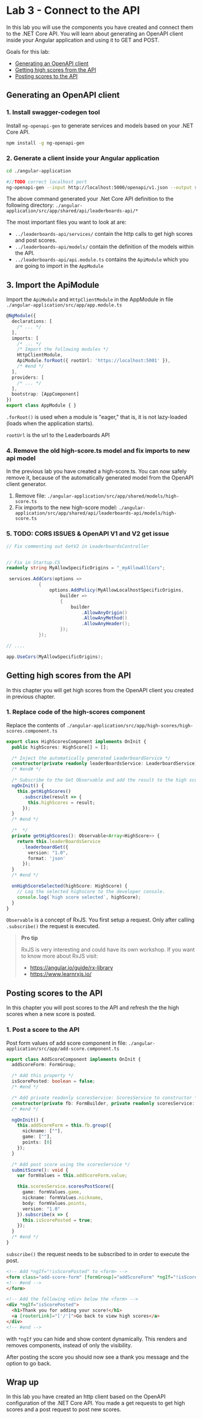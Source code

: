 # Lab 3 - Connect to the API

In this lab you will use the components you have created and connect them to the .NET Core API. You will learn about generating an OpenAPI client inside your Angular application and using it to GET and POST.

Goals for this lab:

- [Generating an OpenAPI client](#inspect)
- [Getting high scores from the API](#inspect)
- [Posting scores to the API](#inspect)

## Generating an OpenAPI client

### 1. Install swagger-codegen tool

Install `ng-openapi-gen` to generate services and models based on your .NET Core API.

```sh
npm install -g ng-openapi-gen
```

### 2. Generate a client inside your Angular application

```sh
cd ./angular-application

#//TODO correct localhost port
ng-openapi-gen --input http://localhost:5000/openapi/v1.json --output src/app/shared/api/leaderboards-api
```

The above command generated your .Net Core API definition to the following directory: `./angular-application/src/app/shared/api/leaderboards-api/*`

The most important files you want to look at are:
- `../leaderboards-api/services/` contain the http calls to get high scores and post scores.
- `../leaderboards-api/models/` contain the definition of the models within the API.
- `../leaderboards-api/api.module.ts` contains the `ApiModule` which you are going to import in the `AppModule`

## 3. Import the ApiModule

Import the `ApiModule` and `HttpClientModule` in the AppModule in file `./angular-application/src/app/app.module.ts`

```ts
@NgModule({
  declarations: [
    /* ... */
  ],
  imports: [
    /* ... */
    /* Import the following modules */
    HttpClientModule,
    ApiModule.forRoot({ rootUrl: 'https://localhost:5001' }),
    /* #end */
  ],
  providers: [
    /* ... */
  ],
  bootstrap: [AppComponent]
})
export class AppModule { }
```

`.forRoot()` is used when a module is "eager," that is, it is not lazy-loaded (loads when the application starts).

`rootUrl` is the url to the Leaderboards API

### 4. Remove the old high-score.ts model and fix imports to new api model

In the previous lab you have created a high-score.ts. You can now safely remove it, because of the automatically generated model from the OpenAPI client generator. 

1. Remove file: `./angular-application/src/app/shared/models/high-score.ts`
2. Fix imports to the new high-score model: `./angular-application/src/app/shared/api/leaderboards-api/models/high-score.ts`


### 5. TODO: CORS ISSUES & OpenAPI V1 and V2 get issue

```cs
// Fix commenting out GetV2 in LeaderboardsController


// Fix in Startup.CS
readonly string MyAllowSpecificOrigins = "_myAllowAllCors";

 services.AddCors(options =>
            {
                options.AddPolicy(MyAllowLocalhostSpecificOrigins,
                    builder =>
                    {
                        builder
                            .AllowAnyOrigin()
                            .AllowAnyMethod()
                            .AllowAnyHeader();
                    });
            });

// ....

app.UseCors(MyAllowSpecificOrigins);        
```

## Getting high scores from the API

In this chapter you will get high scores from the OpenAPI client you created in previous chapter.

### 1. Replace code of the high-scores component

Replace the contents of `./angular-application/src/app/high-scores/high-scores.component.ts`

```ts
export class HighScoresComponent implements OnInit {
  public highScores: HighScore[] = [];

  /* Inject the automatically generated LeaderboardService */
  constructor(private readonly leaderBoardsService: LeaderboardService) {}
  /* #end# */

  /* Subscribe to the Get Observable and add the result to the high scores array */
  ngOnInit() {
    this.getHighScores()
      .subscribe(result => {
        this.highScores = result;
      });
  }
  /* #end */

  /*  */
  private getHighScores(): Observable<Array<HighScore>> {
    return this.leaderBoardsService
      .leaderboardGet({
        version: "1.0", 
        format: 'json'
      });
  }
  /* #end */

  onHighScoreSelected(highScore: HighScore) {
    // Log the selected highscore to the developer console.
    console.log(`high score selected`, highScore);
  }
}
```

`Observable` is a concept of RxJS. You first setup a request. Only after calling `.subscribe()` the request is executed.

> **Pro tip**
> 
> RxJS is very interesting and could have its own workshop. If you want to know more about RxJS visit:
> - https://angular.io/guide/rx-library
> - https://www.learnrxjs.io/

## Posting scores to the API

In this chapter you will post scores to the API and refresh the the high scores when a new score is posted.

### 1. Post a score to the API

Post form values of add score component in file: `./angular-application/src/app/add-score.component.ts`

```ts
export class AddScoreComponent implements OnInit {
  addScoreForm: FormGroup;

  /* Add this property */
  isScorePosted: boolean = false;
  /* #end */

  /* Add private readonly scoresService: ScoresService to constructor */
  constructor(private fb: FormBuilder, private readonly scoresService: ScoresService) {}
  /* #end */

  ngOnInit() {
    this.addScoreForm = this.fb.group({
      nickname: [""],
      game: [""],
      points: [0]
    });
  }

  /* Add post score using the scoresService */
  submitScore(): void {
    var formValues = this.addScoreForm.value;

    this.scoresService.scoresPostScore({
      game: formValues.game,
      nickname: formValues.nickname,
      body: formValues.points,
      version: "1.0"
    }).subscribe(x => {
      this.isScorePosted = true;
    });
  }
  /* #end */
}
```

`subscribe()` the request needs to be subscribed to in order to execute the post.


```html
<!-- Add *ngIf="!isScorePosted" to <form> -->
<form class="add-score-form" [formGroup]="addScoreForm" *ngIf="!isScorePosted">
<!-- #end -->
</form>

<!-- Add the following <div> below the <form> -->
<div *ngIf="isScorePosted">
  <h1>Thank you for adding your score!</h1>
  <a [routerLink]="['/']">Go back to view high scores</a>
</div>
<!-- #end -->
```

with `*ngIf` you can hide and show content dynamically. This renders and removes components, instead of only the visibility.

After posting the score you should now see a thank you message and the option to go back.


## Wrap up

In this lab you have created an http client based on the OpenAPI configuration of the .NET Core API. You made a get requests to get high scores and a post request to post new scores.